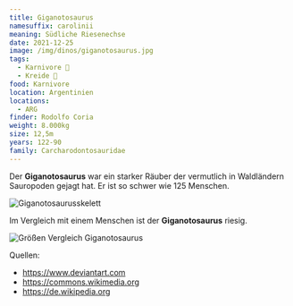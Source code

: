 ```yaml
---
title: Giganotosaurus
namesuffix: carolinii
meaning: Südliche Riesenechse
date: 2021-12-25
image: /img/dinos/giganotosaurus.jpg
tags:
  - Karnivore 🥩
  - Kreide 🦴
food: Karnivore
location: Argentinien
locations:
  - ARG
finder: Rodolfo Coria
weight: 8.000kg
size: 12,5m
years: 122-90
family: Carcharodontosauridae
---
```

Der **Giganotosaurus** war ein starker Räuber der vermutlich in Waldländern Sauropoden gejagt hat. Er ist so schwer wie 125 Menschen.

![Giganotosaurusskelett](/img/dinos/giganotosaurus-skelett.jpg)

Im Vergleich mit einem Menschen ist der **Giganotosaurus** riesig.

![Größen Vergleich Giganotosaurus ](/img/dinos/giganotosaurusvergleich.png)



Quellen:

* <https://www.deviantart.com>
* <https://commons.wikimedia.org>
* <https://de.wikipedia.org>